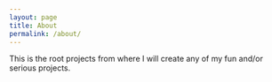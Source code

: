 ```yaml
---
layout: page
title: About
permalink: /about/
---
```


This is the root projects from where I will create any of my fun and/or serious projects.
